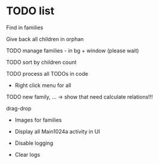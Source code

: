 # TODO list

Find in families

Give back all children in orphan


TODO manage families - in bg + window (please wait)

TODO sort by children count

TODO process all TODOs in code

* Right click menu for all

TODO new family, ... -> show that need calculate relations!!!

  drag-drop
  
  * Images for families

* Display all Main1024a activity in UI
* Disable logging
* Clear logs